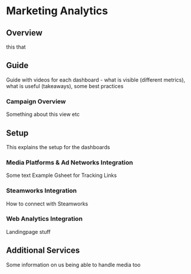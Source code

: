 # Marketing Analytics

## Overview

this that

## Guide

Guide with videos for each dashboard - what is visible (different metrics), what is useful (takeaways), some best practices

### Campaign Overview

Something about this view etc

## Setup

This explains the setup for the dashboards

### Media Platforms & Ad Networks Integration

Some text
Example Gsheet for Tracking Links

### Steamworks Integration

How to connect with Steamworks

### Web Analytics Integration

Landingpage stuff

## Additional Services

Some information on us being able to handle media too
